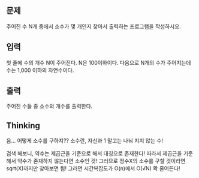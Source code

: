 ## 문제
주어진 수 N개 중에서 소수가 몇 개인지 찾아서 출력하는 프로그램을 작성하시오.

## 입력
첫 줄에 수의 개수 N이 주어진다. N은 100이하이다. 다음으로 N개의 수가 주어지는데 수는 1,000 이하의 자연수이다.

## 출력
주어진 수들 중 소수의 개수를 출력한다.

## Thinking
음... 어떻게 소수를 구하지?? 소수란, 자신과 1 말고는 나눠 지지 않는 수!

검색 해보니, 약수는 제곱근을 기준으로 해서 대칭으로 존재한다!
따라서 제곱근을 기준해서 약수가 존재하지 않는다면 소수인 것!
그러므로 정수X의 소수를 구할 것이라면 sqrt(X)까지만 찾아보면 됨!
그러면 시간복잡도가 O(n)에서 O(√N) 확 줄어든다!